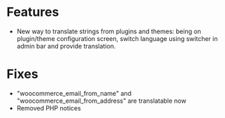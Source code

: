 # Features
* New way to translate strings from plugins and themes: being on plugin/theme configuration screen, switch language using switcher in admin bar and provide translation.

# Fixes
* "woocommerce_email_from_name" and "woocommerce_email_from_address" are translatable now
* Removed PHP notices